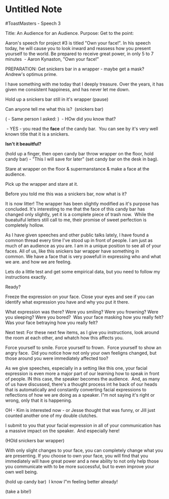 # Untitled Note

#ToastMasters - Speech 3

Title: An Audience for an Audience.
Purpose: Get to the point: 

Aaron's speech for project #3 is titled "Own your face!". In his speech today, he will cause you to look inward and reassess how you present yourself to the world. Be prepared to receive great power, in only 5 to 7 minutes  - Aaron Kynaston, "Own your face!"

PREPARATION: Get snickers bar in a wrapper - maybe get a mask? Andrew's optimus prime.

I have something with me today that I deeply treasure. Over the years, it has given me consistent happiness, and has never let me down.

Hold up a snickers bar still in it's wrapper (pause)

Can anyone tell me what this is?  (snickers bar)

( - Same person I asked: )  - HOw did you know that?

 - YES - you read the **face** of the candy bar.  You can see by it's very well known title that it is a snickers.  

**Isn't it beauitful?**

(hold up a finger, then open candy bar throw wrapper on the floor, hold candy bar) - "This I will save for later" (set candy bar on the desk in bag).

Stare at wrapper on the floor & supermanstance & make a face at the audience.

Pick up the wrapper and stare at it.

Before you told me this was a snickers bar, now what is it?

It is now litter! The wrapper has been slightly modified as it's purpose has concluded. It's interesting to me that the face of this candy bar has changed only slightly, yet it is a complete piece of trash now.  While the bueatuiful letters still call to me, their promise of sweet perfection is completely hollow.

As I have given speeches and other public talks lately, I have found a common thread every time I've stood up in front of people. I am just as much of an audience as you are. I am in a unique position to see all of your faces. All of us, like this snickers bar wrapper have something in common. We have a face that is very powefull in expressing who and what we are. and how we are feeling.

Lets do a little test and get some empirical data, but you need to follow my instructions exactly.  

Ready?

Freeze the expression on your face. Close your eyes and see if you can identify what expression you have and why you put it there.

What expression was there? Were you smiling? Were you frowning? Were you sleeping? Were you bored?  Was your face masking how you really felt? Was your face betraying how you really felt? 

Next test: For these next few items, as I give you instructions, look around the room at each other, and whatch how this affects you.

Force yourself to smile. Force yourself to frown.  Force yourself to show an angry face.  Did you notice how not only your own feeligns changed, but those around you were immediately affected too?

As we give speeches, especially in a setting like this one, your facial expression is even more a major part of our learning how to speak in front of people. IN this case, the speaker becomes the audience.  And, as many of us have discussed, there's a thought process int he back of our heads that is automatically and constantly converting facial expressions to reflections of how we are doing as a speaker. I"m not saying it's right or wrong, only that it is happening.

OH - Kim is interested now - or Jesse thought that was funny, or Jill just counted another one of my double clutches.

I submit to you that your facial expression in all of your communication has a massive impact on the speaker.  And especially here! 

(HOld snickers bar wrapper)

With only slight changes to your face, you can completely change what you are presenting. If you choose to own your face, you will find that you immediately will have great power and a new ability to not only help those you communicate with to be more successful, but to even improve your own well being.

(hold up candy bar) 
I know I"m feeling better already!

(take a bite!)
